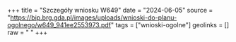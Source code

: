 +++
title = "Szczegóły wniosku W649"
date = "2024-06-05"
source = "https://bip.brg.gda.pl/images/uploads/wnioski-do-planu-ogolnego/w649_941ee2553973.pdf"
tags = ["wnioski-ogolne"]
geolinks = []
raw = " "
+++





